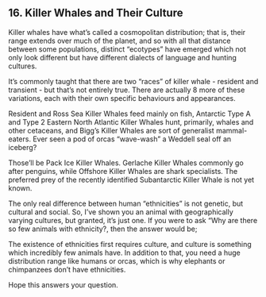 
## 16. Killer Whales and Their Culture

Killer whales have what’s called a cosmopolitan distribution; that is, their range extends over much of the planet, and so with all that distance between some populations, distinct “ecotypes” have emerged which not only look different but have different dialects of language and hunting cultures.

It’s commonly taught that there are two “races” of killer whale - resident and transient - but that’s not entirely true. There are actually 8 more of these variations, each with their own specific behaviours and appearances.

Resident and Ross Sea Killer Whales feed mainly on fish, Antarctic Type A and Type 2 Eastern North Atlantic Killer Whales hunt, primarily, whales and other cetaceans, and Bigg’s Killer Whales are sort of generalist mammal-eaters. Ever seen a pod of orcas “wave-wash” a Weddell seal off an iceberg?

Those’ll be Pack Ice Killer Whales. Gerlache Killer Whales commonly go after penguins, while Offshore Killer Whales are shark specialists. The preferred prey of the recently identified Subantarctic Killer Whale is not yet known.

The only real difference between human “ethnicities” is not genetic, but cultural and social. So, I’ve shown you an animal with geographically varying cultures, but granted, it’s just one. If you were to ask “Why are there so few animals with ethnicity?, then the answer would be;

The existence of ethnicities first requires culture, and culture is something which incredibly few animals have. In addition to that, you need a huge distribution range like humans or orcas, which is why elephants or chimpanzees don’t have ethnicities.

Hope this answers your question.

